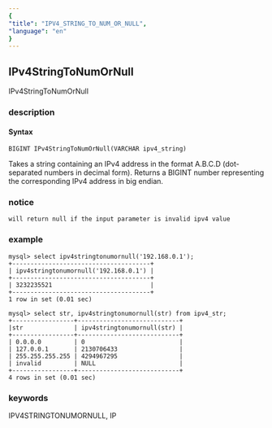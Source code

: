 ```yaml
---
{
"title": "IPV4_STRING_TO_NUM_OR_NULL",
"language": "en"
}
---
```


<!-- 
Licensed to the Apache Software Foundation (ASF) under one
or more contributor license agreements.  See the NOTICE file
distributed with this work for additional information
regarding copyright ownership.  The ASF licenses this file
to you under the Apache License, Version 2.0 (the
"License"); you may not use this file except in compliance
with the License.  You may obtain a copy of the License at
  http://www.apache.org/licenses/LICENSE-2.0
Unless required by applicable law or agreed to in writing,
software distributed under the License is distributed on an
"AS IS" BASIS, WITHOUT WARRANTIES OR CONDITIONS OF ANY
KIND, either express or implied.  See the License for the
specific language governing permissions and limitations
under the License.
-->

## IPv4StringToNumOrNull

<version since="dev">

IPv4StringToNumOrNull

</version>

### description

#### Syntax

`BIGINT IPv4StringToNumOrNull(VARCHAR ipv4_string)`

Takes a string containing an IPv4 address in the format A.B.C.D (dot-separated numbers in decimal form). Returns a BIGINT number representing the corresponding IPv4 address in big endian.

### notice

`will return null if the input parameter is invalid ipv4 value`

### example
```
mysql> select ipv4stringtonumornull('192.168.0.1'); 
+--------------------------------------+ 
| ipv4stringtonumornull('192.168.0.1') | 
+--------------------------------------+ 
| 3232235521                           | 
+--------------------------------------+ 
1 row in set (0.01 sec)

mysql> select str, ipv4stringtonumornull(str) from ipv4_str; 
+-----------------+----------------------------+ 
|str              | ipv4stringtonumornull(str) | 
+-----------------+----------------------------+ 
| 0.0.0.0         | 0                          | 
| 127.0.0.1       | 2130706433                 | 
| 255.255.255.255 | 4294967295                 | 
| invalid         | NULL                       | 
+-----------------+----------------------------+ 
4 rows in set (0.01 sec)
```

### keywords

IPV4STRINGTONUMORNULL, IP